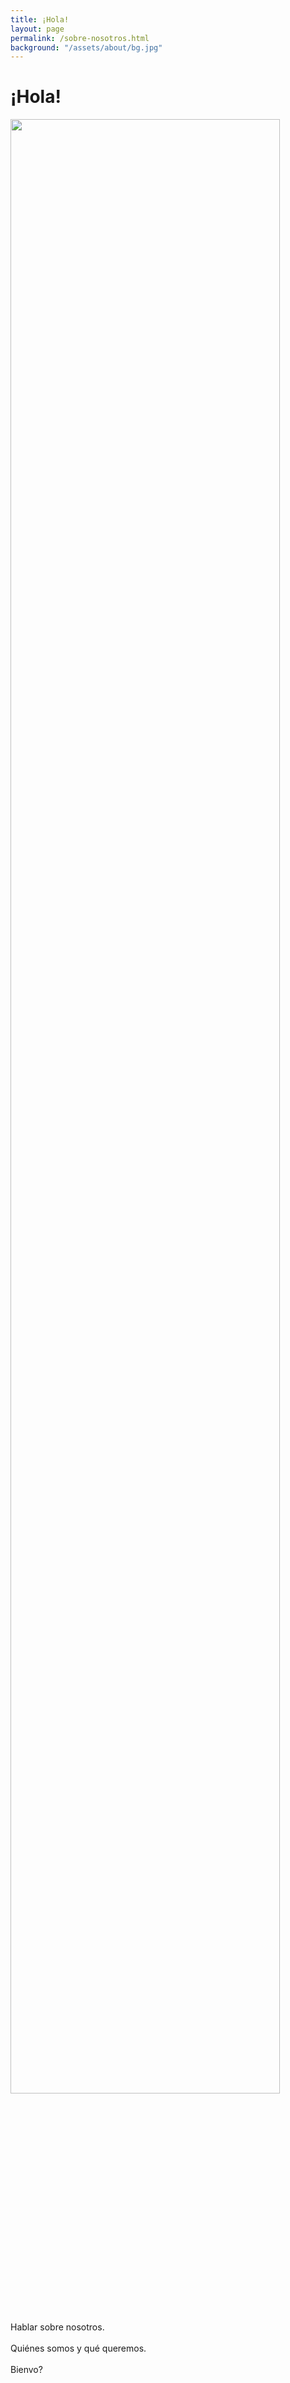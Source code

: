 ```yaml
---
title: ¡Hola!
layout: page
permalink: /sobre-nosotros.html
background: "/assets/about/bg.jpg"
---
```


# ¡Hola!

<div class="row" style="margin-top:1em;">
  <div class="col-sm-12 col-md-5" style="margin-right:-2em;">
    <img style="width:90%" src="{{ '/assets/about/us.png' | prepend: site.baseurl | replace: '//', '/' }}" />
  </div>
  <div class="col-sm-12 col-md-6">
    <p>
      Hablar sobre nosotros.
      <br />
      <br />
      Quiénes somos y qué queremos.
      <br />
      <br />
      Bienvo?
    </p>
  </div>
</div>
<br />
<br />
